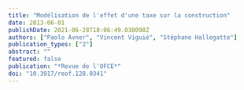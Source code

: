 ```yaml
---
title: "Modélisation de l'effet d'une taxe sur la construction"
date: 2013-06-01
publishDate: 2021-06-28T18:06:49.038098Z
authors: ["Paolo Avner", "Vincent Viguié", "Stéphane Hallegatte"]
publication_types: ["2"]
abstract: ""
featured: false
publication: "*Revue de l'OFCE*"
doi: "10.3917/reof.128.0341"
---
```


